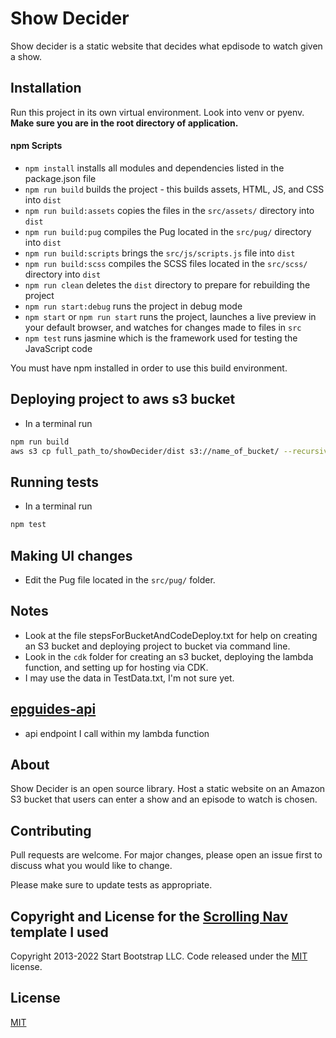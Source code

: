 # Show Decider

Show decider is a static website that decides what epdisode to watch given a show.

## Installation

Run this project in its own virtual environment. Look into venv or pyenv.
**Make sure you are in the root directory of application.**

#### npm Scripts

* `npm install` installs all modules and dependencies listed in the package.json file
* `npm run build` builds the project - this builds assets, HTML, JS, and CSS into `dist`
* `npm run build:assets` copies the files in the `src/assets/` directory into `dist`
* `npm run build:pug` compiles the Pug located in the `src/pug/` directory into `dist`
* `npm run build:scripts` brings the `src/js/scripts.js` file into `dist`
* `npm run build:scss` compiles the SCSS files located in the `src/scss/` directory into `dist`
* `npm run clean` deletes the `dist` directory to prepare for rebuilding the project
* `npm run start:debug` runs the project in debug mode
* `npm start` or `npm run start` runs the project, launches a live preview in your default browser, and watches for changes made to files in `src`
* `npm test` runs jasmine which is the framework used for testing the JavaScript code

You must have npm installed in order to use this build environment.

## Deploying project to aws s3 bucket

- In a terminal run

```bash
npm run build
aws s3 cp full_path_to/showDecider/dist s3://name_of_bucket/ --recursive
```

## Running tests

- In a terminal run

```bash
npm test
```

## Making UI changes

* Edit the Pug file located in the `src/pug/` folder.

## Notes

* Look at the file stepsForBucketAndCodeDeploy.txt for help on creating an S3 bucket and deploying project to bucket via command line.
* Look in the `cdk` folder for creating an s3 bucket, deploying the lambda function, and setting up for hosting via CDK.
* I may use the data in TestData.txt, I'm not sure yet.

## [epguides-api](https://rapidapi.com/frecar/api/epguides-api/)
* api endpoint I call within my lambda function

## About

Show Decider is an open source library. Host a static website on an Amazon S3 bucket that users can enter a show and an episode to watch is chosen. 

## Contributing

Pull requests are welcome. For major changes, please open an issue first to discuss what you would like to change.

Please make sure to update tests as appropriate.

## Copyright and License for the [Scrolling Nav](https://startbootstrap.com/template/scrolling-nav/) template I used

Copyright 2013-2022 Start Bootstrap LLC. Code released under the [MIT](https://github.com/StartBootstrap/startbootstrap-scrolling-nav/blob/master/LICENSE) license.

## License

[MIT](https://choosealicense.com/licenses/mit/)
